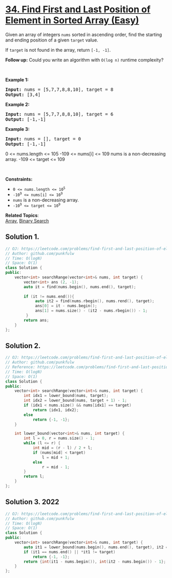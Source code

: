 # [34. Find First and Last Position of Element in Sorted Array (Easy)](https://leetcode.com/problems/find-first-and-last-position-of-element-in-sorted-array/)

<p>Given an array of integers <code>nums</code> sorted in ascending order, find the starting and ending position of a given <code>target</code> value.</p>

<p>If <code>target</code> is not found in the array, return <code>[-1, -1]</code>.</p>

<p><b>Follow up:</b> Could you write an algorithm with <code>O(log n)</code> runtime complexity?</p>


<p>&nbsp;</p>

<p><strong>Example 1:</strong></p>

<pre><strong>Input:</strong> nums = [5,7,7,8,8,10], target = 8
<strong>Output:</strong> [3,4]
</pre>

<p><strong>Example 2:</strong></p>

<pre><strong>Input:</strong> nums = [5,7,7,8,8,10], target = 6
<strong>Output:</strong> [-1,-1]
</pre>


<p><strong>Example 3:</strong></p>

<pre><strong>Input:</strong> nums = [], target = 0
<strong>Output:</strong> [-1,-1]
</pre>

0 <= nums.length <= 105
-109 <= nums[i] <= 109
nums is a non-decreasing array.
-109 <= target <= 109

<p>&nbsp;</p>
<p><strong>Constraints:</strong></p>

<ul>
	<li><code>0 &lt;= nums.length &lt;= 10<sup>5</sup></code></li>
  <li><code>-10<sup>9</sup> &lt;= nums[i] &lt;= 10<sup>9</sup></code></li>
  <li><code>nums</code> is a non-decreasing array.</li>
  <li><code>-10<sup>9</sup> &lt;= target &lt;= 10<sup>9</sup></code></li>
</ul>



**Related Topics**:  
[Array](https://leetcode.com/tag/array/), [Binary Search](https://leetcode.com/tag/binary-search/)



## Solution 1.


```cpp
// OJ: https://leetcode.com/problems/find-first-and-last-position-of-element-in-sorted-array/
// Author: github.com/punkfulw
// Time: O(logN)
// Space: O(1)
class Solution {
public:
    vector<int> searchRange(vector<int>& nums, int target) {
        vector<int> ans (2, -1);
        auto it = find(nums.begin(), nums.end(), target);
        
        if (it != nums.end()){
             auto it2 = find(nums.rbegin(), nums.rend(), target);
             ans[0] = it - nums.begin();
             ans[1] = nums.size() - (it2 - nums.rbegin()) - 1;
         }
        return ans;
    }
};
```

## Solution 2.


```cpp
// OJ: https://leetcode.com/problems/find-first-and-last-position-of-element-in-sorted-array/
// Author: github.com/punkfulw
// Reference: https://leetcode.com/problems/find-first-and-last-position-of-element-in-sorted-array/discuss/14717/C%2B%2B-binary-search-solution-(lower_bound-implementation).
// Time: O(logN)
// Space: O(1)
class Solution {
public:
    vector<int> searchRange(vector<int>& nums, int target) {
        int idx1 = lower_bound(nums, target);
        int idx2 = lower_bound(nums, target + 1) - 1;
        if (idx1 < nums.size() && nums[idx1] == target)
            return {idx1, idx2};
        else
            return {-1, -1};
    }

    int lower_bound(vector<int>& nums, int target) {
        int l = 0, r = nums.size() - 1;
        while (l <= r) {
            int mid = (r - l) / 2 + l;
            if (nums[mid] < target)
                l = mid + 1;
            else
                r = mid - 1;
        }
        return l;
    }
};
```

## Solution 3. 2022


```cpp
// OJ: https://leetcode.com/problems/find-first-and-last-position-of-element-in-sorted-array/
// Author: github.com/punkfulw
// Time: O(logN)
// Space: O(1)
class Solution {
public:
    vector<int> searchRange(vector<int>& nums, int target) {
        auto it1 = lower_bound(nums.begin(), nums.end(), target), it2 = upper_bound(nums.begin(), nums.end(), target);
        if (it1 == nums.end() || *it1 != target)
            return {-1, -1};
        return {int(it1 - nums.begin()), int(it2 - nums.begin()) - 1};
    }
};
```
